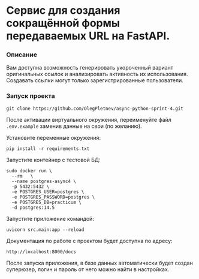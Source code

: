 # Cервис для создания сокращённой формы передаваемых URL на FastAPI.

### Описание

Вам доступна возможность генерировать укороченный вариант 
оригинальных ссылок и анализировать активность их использования. 
Создавать ссылки могут только зарегистрированные пользователи.

### Запуск проекта
  

```
git clone https://github.com/OlegPletnev/async-python-sprint-4.git
```
После активации виртуального окружения, переименуйте файл `.env.example`
заменив данные на свои (по желанию).  

Установите переменные окружения:
```
pip install -r requirements.txt
```

Запустите контейнер с тестовой БД:

```
sudo docker run \
  --rm   \
  --name postgres-async4 \
  -p 5432:5432 \
  -e POSTGRES_USER=postgres \
  -e POSTGRES_PASSWORD=postgres \
  -e POSTGRES_DB=practicum \
  -d postgres:14.5 
```

Запустите приложение командой:

```
uvicorn src.main:app --reload
```

Документация по работе с проектом будет доступна по адресу:

```
http://localhost:8000/docs
```

После запуска приложения, в базе данных автоматически будет создан суперюзер, логин и пароль от него можно найти в настройках.
